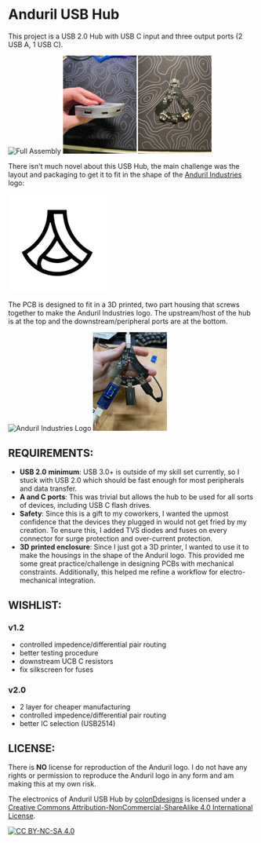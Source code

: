 # Anduril USB Hub
This project is a USB 2.0 Hub with USB C input and three output ports (2 USB A, 1 USB C).

<img src="./docs/black, silver side by side.jpg" alt="Full Assembly" width="267"/>
<img src="./docs/clamshell view.jpg" alt="Output Ports" width="150"/>
<img src="./docs/pcba.jpg" alt="PCBA" width="150"/>

There isn't much novel about this USB Hub, the main challenge was the layout and packaging to get it to fit in the shape of the [Anduril Industries](https://www.anduril.com/) logo:

<img src="./docs/anduril_logo.png" alt="Anduril Industries Logo" width="200"/>

The PCB is designed to fit in a 3D printed, two part housing that screws together to make the Anduril Industries logo. The upstream/host of the hub is at the top and the downstream/peripheral ports are at the bottom.

<img src="./docs/pcb in lower.jpg" alt="Anduril Industries Logo" width="268"/>
<img src="./docs/testing.jpg" alt="Anduril Industries Logo" width="151"/>

## **REQUIREMENTS**:
 - **USB 2.0 minimum**: USB 3.0+ is outside of my skill set currently, so I stuck with USB 2.0 which should be fast enough for most peripherals and data transfer.
 - **A and C ports**: This was trivial but allows the hub to be used for all sorts of devices, including USB C flash drives.
 - **Safety**: Since this is a gift to my coworkers, I wanted the upmost confidence that the devices they plugged in would not get fried by my creation. To ensure this, I added TVS diodes and fuses on every connector for surge protection and over-current protection.
 - **3D printed enclosure**: Since I just got a 3D printer, I wanted to use it to make the housings in the shape of the Anduril logo. This provided me some great practice/challenge in designing PCBs with mechanical constraints. Additionally, this helped me refine a workflow for electro-mechanical integration.


## **WISHLIST**:
### v1.2
- controlled impedence/differential pair routing
- better testing procedure
- downstream UCB C resistors
- fix silkscreen for fuses
### v2.0
- 2 layer for cheaper manufacturing
- controlled impedence/differential pair routing
- better IC selection (USB2514)

## **LICENSE**:
There is **NO** license for reproduction of the Anduril logo. I do not have any rights or permission to reproduce the Anduril logo in any form and am making this at my own risk.

The electronics of Anduril USB Hub</span> by <a xmlns:cc="http://creativecommons.org/ns#" href="https://github.com/colonDdesigns" property="cc:attributionName" rel="cc:attributionURL">colonDdesigns</a> is licensed under a <a rel="license" href="http://creativecommons.org/licenses/by-nc-sa/4.0/">Creative Commons Attribution-NonCommercial-ShareAlike 4.0 International License</a>.

[![CC BY-NC-SA 4.0][cc-by-nc-sa-image]][cc-by-nc-sa]

[cc-by-nc-sa]: http://creativecommons.org/licenses/by-nc-sa/4.0/
[cc-by-nc-sa-image]: https://licensebuttons.net/l/by-nc-sa/4.0/88x31.png
